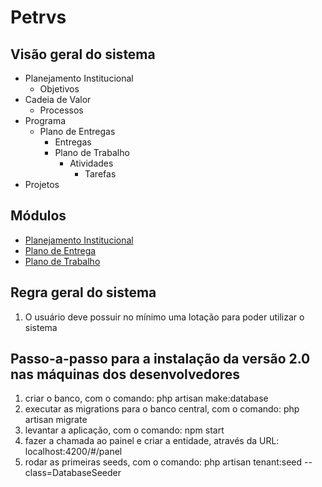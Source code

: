 # Petrvs

## Visão geral do sistema

- Planejamento Institucional
  - Objetivos
- Cadeia de Valor
  - Processos
- Programa
  - Plano de Entregas
    - Entregas
    - Plano de Trabalho
	  - Atividades
	    - Tarefas
- Projetos  

## Módulos

* [Planejamento Institucional](./Gestao/planejamento_institucional.md)
* [Plano de Entrega](./Gestao/plano_entrega.md)
* [Plano de Trabalho](./Gestao/plano_trabalho.md)

## Regra geral do sistema

1) O usuário deve possuir no mínimo uma lotação para poder utilizar o sistema

## Passo-a-passo para a instalação da versão 2.0 nas máquinas dos desenvolvedores

1. criar o banco, com o comando: php artisan make:database
2. executar as migrations para o banco central, com o comando: php artisan migrate
3. levantar a aplicação, com o comando: npm start
4. fazer a chamada ao painel e criar a entidade, através da URL: localhost:4200/#/panel
5. rodar as primeiras seeds, com o comando: php artisan tenant:seed --class=DatabaseSeeder